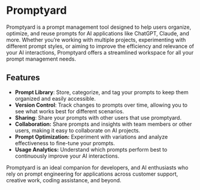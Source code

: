# Promptyard

Promptyard is a prompt management tool designed to help users organize, optimize, and reuse prompts for AI applications
like ChatGPT, Claude, and more. Whether you’re working with multiple projects, experimenting with different prompt
styles, or aiming to improve the efficiency and relevance of your AI interactions, Promptyard offers a streamlined
workspace for all your prompt management needs.

## Features
- **Prompt Library**: Store, categorize, and tag your prompts to keep them organized and easily accessible.
- **Version Control**: Track changes to prompts over time, allowing you to see what works best for different scenarios.
- **Sharing**: Share your prompts with other users that use promptyard.
- **Collaboration:** Share prompts and insights with team members or other users, making it easy to collaborate on AI projects.
- **Prompt Optimization:** Experiment with variations and analyze effectiveness to fine-tune your prompts.
- **Usage Analytics:** Understand which prompts perform best to continuously improve your AI interactions.

Promptyard is an ideal companion for developers, and AI enthusiasts who rely on prompt engineering for applications
across customer support, creative work, coding assistance, and beyond. 


